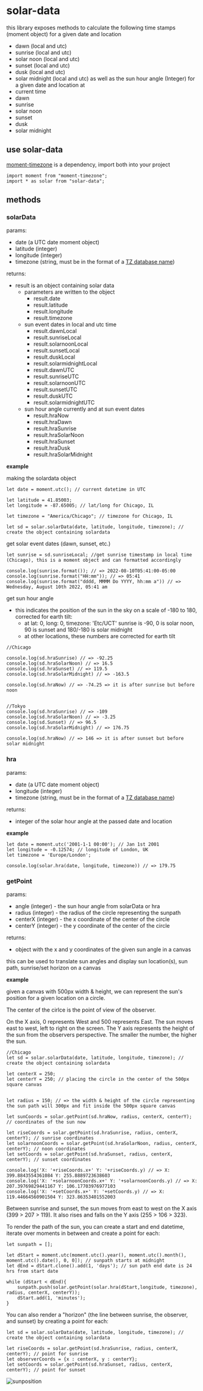 # solar-data
this library exposes methods to calculate the following time stamps (moment object) for a given date and location
- dawn (local and utc)
- sunrise (local and utc)
- solar noon (local and utc)
- sunset (local and utc)
- dusk (local and utc)
- solar midnight (local and utc)
as well as the sun hour angle (Integer) for a given date and location at
- current time
- dawn
- sunrise
- solar noon
- sunset
- dusk
- solar midnight

## use solar-data
[moment-timezone](https://www.npmjs.com/package/moment-timezone) is a dependency, import both into your project
```
import moment from "moment-timezone";
import * as solar from "solar-data";
```

## methods
### solarData
params: 
- date (a UTC date moment object)
- latitude (integer)
- longitude (integer)
- timezone (string, must be in the format of a [TZ database name](https://en.wikipedia.org/wiki/List_of_tz_database_time_zones))

returns:
- result is an object containing solar data
    - parameters are written to the object
        - result.date
        - result.latitude
        - result.longitude
        - result.timezone
    - sun event dates in local and utc time
        - result.dawnLocal
        - result.sunriseLocal
        - result.solarnoonLocal
        - result.sunsetLocal
        - result.duskLocal
        - result.solarmidnightLocal
        - result.dawnUTC
        - result.sunriseUTC
        - result.solarnoonUTC
        - result.sunsetUTC
        - result.duskUTC 
        - result.solarmidnightUTC
    - sun hour angle currently and at sun event dates
        - result.hraNow
        - result.hraDawn
        - result.hraSunrise
        - result.hraSolarNoon
        - result.hraSunset
        - result.hraDusk
        - result.hraSolarMidnight

**example**

making the solardata object
```
let date = moment.utc(); // current datetime in UTC

let latitude = 41.85003;
let longitude = -87.65005; // lat/long for Chicago, IL

let timezone = "America/Chicago"; // timezone for Chicago, IL

let sd = solar.solarData(date, latitude, longitude, timezone); // create the object containing solardata
```

get solar event dates (dawn, sunset, etc.)
```
let sunrise = sd.sunriseLocal; //get sunrise timestamp in local time (Chicago), this is a moment object and can formatted accordingly

console.log(sunrise.format()); // => 2022-08-10T05:41:00-05:00
console.log(sunrise.format("HH:mm")); // => 05:41
console.log(sunrise.format("dddd, MMMM Do YYYY, hh:mm a")) // => Wednesday, August 10th 2022, 05:41 am
```

get sun hour angle
- this indicates the position of the sun in the sky on a scale of -180 to 180, corrected for earth tilt:
    - at lat: 0, long: 0, timezone: 'Etc/UCT' sunrise is -90, 0 is solar noon, 90 is sunset and 180/-180 is solar midnight
    - at other locations, these numbers are corrected for earth tilt
```
//Chicago

console.log(sd.hraSunrise) // => -92.25
console.log(sd.hraSolarNoon) // => 16.5
console.log(sd.hraSunset) // => 119.5
console.log(sd.hraSolarMidnight) // => -163.5

console.log(sd.hraNow) // => -74.25 => it is after sunrise but before noon


//Tokyo
console.log(sd.hraSunrise) // => -109
console.log(sd.hraSolarNoon) // => -3.25
console.log(sd.Sunset) // => 96.5
console.log(sd.hraSolarMidnight) // => 176.75

console.log(sd.hraNow) // => 146 => it is after sunset but before solar midnight
```

### hra
params:
- date (a UTC date moment object)
- longitude (integer)
- timezone (string, must be in the format of a [TZ database name](https://en.wikipedia.org/wiki/List_of_tz_database_time_zones))

returns:
- integer of the solar hour angle at the passed date and location

**example**

```
let date = moment.utc('2001-1-1 00:00'); // Jan 1st 2001
let longitude = -0.12574; // longitude of London, UK
let timezone = 'Europe/London';

console.log(solar.hra(date, longitude, timezone)) // => 179.75 
```

### getPoint
params:
- angle (integer) - the sun hour angle from solarData or hra
- radius (integer) - the radius of the circle representing the sunpath
- centerX (integer) - the x coordinate of the center of the circle
- centerY (integer) - the y coordinate of the center of the circle

returns:
- object with the x and y coordinates of the given sun angle in a canvas

this can be used to translate sun angles and display sun location(s), sun path, sunrise/set horizon on a canvas

**example**

given a canvas with 500px width & height, we can represent the sun's position for a given location on a circle.

The center of the cirlce is the point of view of the observer.

On the X axis, 0 represents West and 500 represents East. The sun moves east to west, left to right on the screen.
The Y axis represents the height of the sun from the observers perspective. The smaller the number, the higher the sun.

```
//Chicago
let sd = solar.solarData(date, latitude, longitude, timezone); // create the object containing solardata

let centerX = 250;
let centerY = 250; // placing the circle in the center of the 500px square canvas


let radius = 150; // => the width & height of the circle representing the sun path will 300px and fit inside the 500px square canvas

let sunCoords = solar.getPoint(sd.hraNow, radius, centerX, centerY); // coordinates of the sun now 

let riseCoords = solar.getPoint(sd.hraSunrise, radius, centerX, centerY); // sunrise coordinates
let solarnoonCoords = solar.getPoint(sd.hraSolarNoon, radius, centerX, centerY); // noon coordinates
let setCoords = solar.getPoint(sd.hraSunset, radius, centerX, centerY); // sunset coordinates

console.log('X: '+riseCoords.x+' Y: '+riseCoords.y) // => X: 399.8843554361084 Y: 255.8889723638603
console.log('X: '+solarnoonCoords.x+' Y: '+solarnoonCoords.y) // => X: 207.39769829441167 Y: 106.17703976977103
console.log('X: '+setCoords.x+' Y: '+setCoords.y) // => X: 119.44664560901504 Y: 323.86353401552003
```

Between sunrise and sunset, the sun moves from east to west on the X axis (399 > 207 > 119). It also rises and falls on the Y axis (255 > 106 > 323).

To render the path of the sun, you can create a start and end datetime, iterate over moments in between and create a point for each:
```
let sunpath = [];

let dStart = moment.utc(moment.utc().year(), moment.utc().month(), moment.utc().date(), 0, 0]); // sunpath starts at midnight
let dEnd = dStart.clone().add(1, 'days'); // sun path end date is 24 hrs from start date

while (dStart < dEnd){
    sunpath.push(solar.getPoint(solar.hra(dStart,longitude, timezone), radius, centerX, centerY));
    dStart.add(1, 'minutes');
}
```

You can also render a "horizon" (the line between sunrise, the observer, and sunset) by creating a point for each:
```
let sd = solar.solarData(date, latitude, longitude, timezone); // create the object containing solardata

let riseCoords = solar.getPoint(sd.hraSunrise, radius, centerX, centerY); // point for sunrise
let observerCoords = {x : centerX, y : centerY};
let setCoords = solar.getPoint(sd.hraSunset, radius, centerX, centerY); // point for sunset
```

![sunposition](/img/sunposition.png "Rendering Sun Position")



